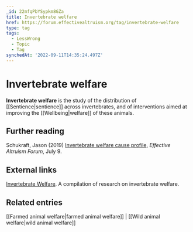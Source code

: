 ```yaml
---
_id: 22mfqPbYSypkm8GZa
title: Invertebrate welfare
href: https://forum.effectivealtruism.org/tag/invertebrate-welfare
type: tag
tags:
  - LessWrong
  - Topic
  - Tag
synchedAt: '2022-09-11T14:35:24.497Z'
---
```

# Invertebrate welfare

**Invertebrate welfare** is the study of the distribution of [[Sentience|sentience]] across invertebrates, and of interventions aimed at improving the [[Wellbeing|welfare]] of these animals.

Further reading
---------------

Schukraft, Jason (2019) [Invertebrate welfare cause profile](https://forum.effectivealtruism.org/posts/EDCwbDEhwRGZjqY6S/invertebrate-welfare-cause-profile), *Effective Altruism Forum*, July 9.

External links
--------------

[Invertebrate Welfare](https://www.invertebratewelfare.org/). A compilation of research on invertebrate welfare.

Related entries
---------------

[[Farmed animal welfare|farmed animal welfare]] | [[Wild animal welfare|wild animal welfare]]